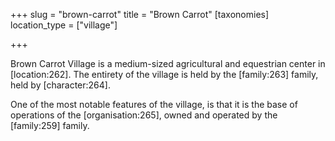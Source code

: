 +++
slug = "brown-carrot"
title = "Brown Carrot"
[taxonomies]
location_type = ["village"]

+++

Brown Carrot Village is a medium-sized agricultural and equestrian center in \[location:262\]. The entirety of the village is held by the \[family:263\] family, held by \[character:264\].

One of the most notable features of the village, is that it is the base of operations of the \[organisation:265\], owned and operated by the \[family:259\] family.
